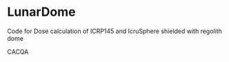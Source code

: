 # LunarDome
Code for Dose calculation of ICRP145 and IcruSphere shielded with regolith dome

CACQA

